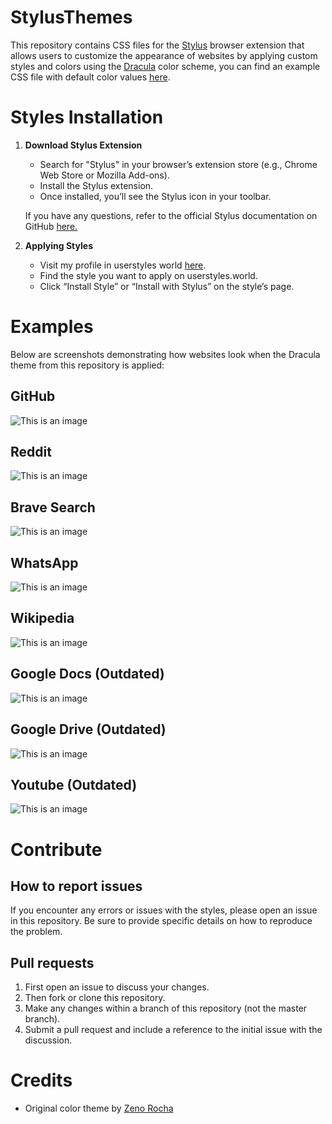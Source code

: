 # StylusThemes
This repository contains CSS files for the [Stylus](https://github.com/openstyles/stylus) browser extension that allows users to customize the appearance of websites by applying custom styles and colors using the [Dracula](https://github.com/dracula/dracula-theme) color scheme, you can find an example CSS file with default color values [here](example.css).

# Styles Installation

1. **Download Stylus Extension**
   - Search  for "Stylus" in your browser’s extension store (e.g., Chrome Web Store or Mozilla Add-ons).
   - Install the Stylus extension. 
   - Once installed, you’ll see the Stylus icon in your toolbar.

    If you have any questions, refer to the official Stylus documentation on GitHub [here.](https://github.com/openstyles/stylus/blob/master/README.md)

2. **Applying Styles**
   - Visit my profile in userstyles world [here](https://userstyles.world/user/druxorey).
   - Find the style you want to apply on userstyles.world.
   - Click “Install Style” or “Install with Stylus” on the style’s page.

# Examples
Below are screenshots demonstrating how websites look when the Dracula theme from this repository is applied:

## GitHub
![This is an image](/resources/dracula-for-github.webp)

## Reddit
![This is an image](/resources/dracula-for-reddit.webp)

## Brave Search
![This is an image](/resources/dracula-for-brave.webp)

## WhatsApp
![This is an image](/resources/dracula-for-whatsapp.webp)

## Wikipedia
![This is an image](/resources/dracula-for-wikipedia.webp)

## Google Docs (Outdated)
![This is an image](/resources/dracula-for-google-docs.webp)

## Google Drive (Outdated)
![This is an image](/resources/dracula-for-google-drive.webp)

## Youtube (Outdated)
![This is an image](/resources/dracula-for-youtube.webp)

# Contribute

## How to report issues 
If you encounter any errors or issues with the styles, please open an issue in this repository. Be sure to provide specific details on how to reproduce the problem.

## Pull requests
1. First open an issue to discuss your changes.
2. Then fork or clone this repository.
3. Make any changes within a branch of this repository (not the master branch).
4. Submit a pull request and include a reference to the initial issue with the discussion.

# Credits
- Original color theme by [Zeno Rocha](https://github.com/dracula/dracula-theme)
